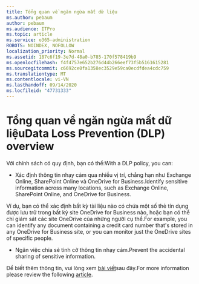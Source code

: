 ```yaml
---
title: Tổng quan về ngăn ngừa mất dữ liệu
ms.author: pebaum
author: pebaum
ms.audience: ITPro
ms.topic: article
ms.service: o365-administration
ROBOTS: NOINDEX, NOFOLLOW
localization_priority: Normal
ms.assetid: 187c6f19-3e7d-48a0-b785-170f578419b9
ms.openlocfilehash: f4f4757e652b276d44b266eef73f5b5161615281
ms.sourcegitcommit: c6692ce0fa1358ec3529e59ca0ecdfdea4cdc759
ms.translationtype: MT
ms.contentlocale: vi-VN
ms.lasthandoff: 09/14/2020
ms.locfileid: "47731333"
---
```

# <a name="data-loss-prevention-dlp-overview"></a><span data-ttu-id="dbe6e-102">Tổng quan về ngăn ngừa mất dữ liệu</span><span class="sxs-lookup"><span data-stu-id="dbe6e-102">Data Loss Prevention (DLP) overview</span></span>

<span data-ttu-id="dbe6e-103">Với chính sách có quy định, bạn có thể:</span><span class="sxs-lookup"><span data-stu-id="dbe6e-103">With a DLP policy, you can:</span></span>

- <span data-ttu-id="dbe6e-104">Xác định thông tin nhạy cảm qua nhiều vị trí, chẳng hạn như Exchange Online, SharePoint Online và OneDrive for Business.</span><span class="sxs-lookup"><span data-stu-id="dbe6e-104">Identify sensitive information across many locations, such as Exchange Online, SharePoint Online, and OneDrive for Business.</span></span>


<span data-ttu-id="dbe6e-105">Ví dụ, bạn có thể xác định bất kỳ tài liệu nào có chứa một số thẻ tín dụng được lưu trữ trong bất kỳ site OneDrive for Business nào, hoặc bạn có thể chỉ giám sát các site OneDrive của những người cụ thể.</span><span class="sxs-lookup"><span data-stu-id="dbe6e-105">For example, you can identify any document containing a credit card number that's stored in any OneDrive for Business site, or you can monitor just the OneDrive sites of specific people.</span></span>

- <span data-ttu-id="dbe6e-106">Ngăn việc chia sẻ tình cờ thông tin nhạy cảm.</span><span class="sxs-lookup"><span data-stu-id="dbe6e-106">Prevent the accidental sharing of sensitive information.</span></span>


<span data-ttu-id="dbe6e-107">Để biết thêm thông tin, vui lòng xem [bài viết](https://docs.microsoft.com/microsoft-365/compliance/data-loss-prevention-policies)sau đây.</span><span class="sxs-lookup"><span data-stu-id="dbe6e-107">For more information please review the following [article](https://docs.microsoft.com/microsoft-365/compliance/data-loss-prevention-policies).</span></span>

